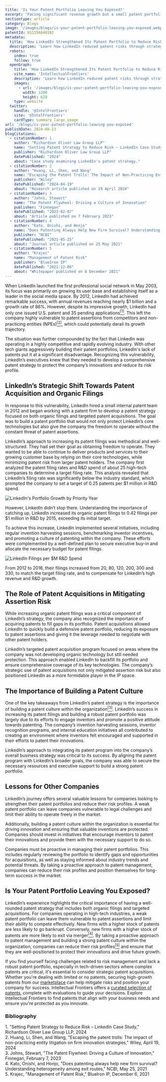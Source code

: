 ```yaml
---
title: 'Is Your Patent Portfolio Leaving You Exposed?'
excerpt: "Facing significant revenue growth but a small patent portfolio, LinkedIn was at risk of patent assertions. To counter this, the company collaborated with external advisors to build a robust patent strategy. They benchmarked high-tech companies' filing rates, increasing their own to 0.42 filings per $1 million R&D spend in 2015 through proactive invention harvesting and improved incentives. LinkedIn targeted 11 high-risk asserters, acquiring early-priority patents to counter potential threats. The company developed a strategic response playbook, and its investment in a comprehensive patent strategy has positively impacted its freedom to operate."
sectiontype: article
category: Blogs
image: '/images/blogs/is-your-patent-portfolio-leaving-you-exposed.webp'
patentId: US11568401B2
metadata:
  title: 'How LinkedIn Strengthened Its Patent Portfolio to Reduce Risks'
  description: 'Learn how LinkedIn reduced patent risks through strategic acquisitions and increased filings. Build a robust patent strategy to safeguard innovation.'
  robots:
    index: true
    follow: true
  openGraph:
    title: 'How LinkedIn Strengthened Its Patent Portfolio to Reduce Risks | IntellectualFrontiers'
    site_name: 'IntellectualFrontiers'
    description: 'Learn how LinkedIn reduced patent risks through strategic acquisitions and increased filings. Build a robust patent strategy to safeguard innovation.'
    images:
      - url: '/images/blogs/is-your-patent-portfolio-leaving-you-exposed.webp'
        width: 1200
        height: 628
    type: website
  twitter:
    handle: '@IntelFrontiers'
    site: '@IntelFrontiers'
    cardType: summary_large_image
url: '/blogs/is-your-patent-portfolio-leaving-you-exposed'
publishDate: 2024-08-23
blogCitations:
  - citationNumber: 1
    author: "Richardson Oliver Law Group LLP"
    name: "Setting Patent Strategy to Reduce Risk – LinkedIn Case Study"
    publisher: "Richardson Oliver Law Group LLP"
    datePublished: "2024"
    about: "Case study examining LinkedIn's patent strategy."
  - citationNumber: 2
    author: "Huang, Li, Shen, and Wang"
    name: "Escaping the Patent Trolls: The Impact of Non-Practicing Entity Litigation on Firm Innovation Strategies"
    publisher: "Wiley"
    datePublished: "2024-04-19"
    about: "Research article published on 19 April 2024"
  - citationNumber: 3
    author: "Johns, Stewart"
    name: "The Patent Flywheel: Driving a Culture of Innovation"
    publisher: "Finnegan"
    datePublished: "2023-02-07"
    about: "Article published on 7 February 2023"
  - citationNumber: 4
    author: "Kato, Onishi, and Honjo"
    name: "Does Patenting Always Help New Firm Survival? Understanding Heterogeneity Among Exit Routes"
    publisher: "NCBI"
    datePublished: "2021-05-25"
    about: "Journal article published on 25 May 2021"
  - citationNumber: 5
    author: "Krajec"
    name: "Management of Patent Risk"
    publisher: "BlueIron IP"
    datePublished: "2021-12-06"
    about: "Whitepaper published on 6 December 2021"
---
```


When LinkedIn launched the first professional social network in May 2003, its focus was primarily on growing its user base and establishing itself as a leader in the social media space. By 2012, LinkedIn had achieved remarkable success, with annual revenues reaching nearly $1 billion and a growth rate of 86%. However, despite its impressive growth, LinkedIn had only one issued U.S. patent and 35 pending applications<a href="#ref_1" id="1" class="no-underline" title="Setting Patent Strategy to Reduce Risk – LinkedIn Case Study, Richardson Oliver Law Group LLP, 2024"><sup>[1]</sup></a>. This left the company highly vulnerable to patent assertions from competitors and non-practicing entities (NPEs)<a href="#ref_2" class="no-underline" title="Huang, Li, Shen, and Wang, 'Escaping the patent trolls: The impact of non-practicing entity litigation on firm innovation strategies,' Wiley, April 19, 2024"><sup>[2]</sup></a>, which could potentially derail its growth trajectory.

The situation was further compounded by the fact that LinkedIn was operating in a highly competitive and rapidly evolving industry. With other tech giants aggressively building their patent portfolios, LinkedIn's lack of patents put it at a significant disadvantage. Recognizing this vulnerability, LinkedIn’s executives knew that they needed to develop a comprehensive patent strategy to protect the company’s innovations and reduce its risk profile.

## LinkedIn’s Strategic Shift Towards Patent Acquisition and Organic Filings

In response to this vulnerability, LinkedIn hired a small internal patent team in 2012 and began working with a patent firm to develop a patent strategy focused on both organic filings and targeted patent acquisitions. The goal was to build a patent portfolio that would not only protect LinkedIn’s core technologies but also give the company the freedom to operate without the constant threat of patent assertions.

LinkedIn’s approach to increasing its patent filings was methodical and well-structured. They had set their goal as obtaining freedom to operate. They wanted to be able to continue to deliver products and services to their growing customer base by relying on their core technologies, while minimizing patent risk from larger patent holders. The company first analyzed the patent filing rates and R&D spend of about 25 high-tech companies to determine a target filing rate. This analysis revealed that LinkedIn’s filing rate was significantly below the industry standard, which prompted the company to set a target of 0.25 patents per $1 million in R&D spend.

<div class="flex justify-center">
  <img src="/images/blogs/is-your-patent-portfolio-leaving-you-exposed-1.webp" alt="LinkedIn's Portfolio Growth by Priority Year" />
</div>

However, LinkedIn didn’t stop there. Understanding the importance of catching up, LinkedIn increased its organic patent filings to 0.42 filings per $1 million in R&D by 2015, exceeding its initial target.

To achieve this increase, LinkedIn implemented several initiatives, including regular invention harvesting sessions, benchmarking inventor incentives, and promoting a culture of patenting within the company. These efforts were complemented by a well-defined plan to secure executive buy-in and allocate the necessary budget for patent filings.

<div class="flex justify-center">
  <img src="/images/blogs/is-your-patent-portfolio-leaving-you-exposed-2.webp" alt="LinkedIn Filings per $M R&D Spend" />
</div>

From 2012 to 2016, their filings increased from 20, 80, 120, 200, 300 and 330, to match the target filing rate, and to compensate for LinkedIn’s high revenue and R&D growth.

## The Role of Patent Acquisitions in Mitigating Assertion Risk

While increasing organic patent filings was a critical component of LinkedIn’s strategy, the company also recognized the importance of acquiring patents to fill gaps in its portfolio. Patent acquisitions allowed LinkedIn to quickly build a defensive patent portfolio, reducing its exposure to patent assertions and giving it the leverage needed to negotiate with other patent holders.

LinkedIn’s targeted patent acquisition program focused on areas where the company was not developing organic technology but still needed protection. This approach enabled LinkedIn to backfill its portfolio and ensure comprehensive coverage of its key technologies. The company’s strategic use of patent acquisitions not only mitigated assertion risk but also positioned LinkedIn as a more formidable player in the IP space.

## The Importance of Building a Patent Culture

One of the key takeaways from LinkedIn’s patent strategy is the importance of building a patent culture within the organization<a href="#ref_3" class="no-underline" title="Johns, Stewart, 'The Patent Flywheel: Driving a Culture of Innovation,' Finnegan, February 7, 2023"><sup>[3]</sup></a>. LinkedIn’s success in increasing its patent filings and building a robust patent portfolio was largely due to its efforts to engage inventors and promote a positive attitude towards patenting. The company’s invention harvesting sessions, inventor recognition programs, and internal education initiatives all contributed to creating an environment where inventors felt encouraged and supported in their efforts to patent their innovations.

LinkedIn’s approach to integrating its patent program into the company’s overall business strategy was critical to its success. By aligning the patent program with LinkedIn’s broader goals, the company was able to secure the necessary resources and executive support to build a strong patent portfolio.

## Lessons for Other Companies

LinkedIn’s journey offers several valuable lessons for companies looking to strengthen their patent portfolios and reduce their risk profiles. A weak patent portfolio can leave companies vulnerable to legal challenges and limit their ability to operate freely in the market.

Additionally, building a patent culture within the organization is essential for driving innovation and ensuring that valuable inventions are protected. Companies should invest in initiatives that encourage inventors to patent their innovations and provide them with the necessary support to do so.

Companies must be proactive in managing their patent portfolios. This includes regularly reviewing the portfolio to identify gaps and opportunities for acquisitions, as well as staying informed about industry trends and potential threats. By taking a proactive approach to patent management, companies can reduce their risk profiles and position themselves for long-term success in the market.

## Is Your Patent Portfolio Leaving You Exposed?

LinkedIn’s experience highlights the critical importance of having a well-rounded patent strategy that includes both organic filings and targeted acquisitions. For companies operating in high-tech industries, a weak patent portfolio can leave them vulnerable to patent assertions and limit their ability to compete effectively. New firms with a higher stock of patents are less likely to go bankrupt. Conversely, new firms with a higher stock of patents are more likely to exit via merger<a href="#ref_4" class="no-underline" title="Kato, Onishi, and Honjo, 'Does patenting always help new firm survival? Understanding heterogeneity among exit routes,' NCBI, May 25, 2021"><sup>[4]</sup></a>. By taking a proactive approach to patent management and building a strong patent culture within the organization, companies can reduce their risk profiles<a href="#ref_5" class="no-underline" title="Krajec, 'Management of Patent Risk,' BlueIron IP, December 6, 2021"><sup>[5]</sup></a> and ensure that they are well-positioned to protect their innovations and drive future growth.

If you find yourself facing challenges related to risk management and lack a robust patent portfolio, especially in tech-driven sectors where complex patents are critical, it's essential to consider strategic patent acquisitions. Whether you're dealing with limited or no patents, securing high-growth patents from our [marketplace](https://www.intellectualfrontiers.com/) can help mitigate risks and position your company for success. Intellectual Frontiers offers a [curated selection of patents](/patents), complete with evaluations to guide your decisions. Explore Intellectual Frontiers to find patents that align with your business needs and ensure you're protected as you innovate.

<h3 class="text-gray-700 pt-6 text-lg">Bibliography</h3>

<div class="text-base text-gray-500 font-semibold space-y-2">
  <div id="ref_1" style="position: relative; top: -100px;"></div>
  <div class="flex">
    <span class="mr-2 flex-shrink-0">1.</span>
    <span>"Setting Patent Strategy to Reduce Risk – LinkedIn Case Study," Richardson Oliver Law Group LLP, 2024</span>
  </div>

  <div id="ref_2" style="position: relative; top: -100px;"></div>
  <div class="flex">
    <span class="mr-2 flex-shrink-0">2.</span>
    <span>Huang, Li, Shen, and Wang, "Escaping the patent trolls: The impact of non-practicing entity litigation on firm innovation strategies," Wiley, April 19, 2024</span>
  </div>

  <div id="ref_3" style="position: relative; top: -100px;"></div>
  <div class="flex">
    <span class="mr-2 flex-shrink-0">3.</span>
    <span>Johns, Stewart, "The Patent Flywheel: Driving a Culture of Innovation," Finnegan, February 7, 2023</span>
  </div>

  <div id="ref_4" style="position: relative; top: -100px;"></div>
  <div class="flex">
    <span class="mr-2 flex-shrink-0">4.</span>
    <span>Kato, Onishi, and Honjo, "Does patenting always help new firm survival? Understanding heterogeneity among exit routes," NCBI, May 25, 2021</span>
  </div>

  <div id="ref_5" style="position: relative; top: -100px;"></div>
  <div class="flex">
    <span class="mr-2 flex-shrink-0">5.</span>
    <span>Krajec, "Management of Patent Risk," BlueIron IP, December 6, 2021</span>
  </div>
</div>